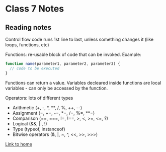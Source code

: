 # Class 7 Notes

## Reading notes

Control flow  code runs 1st line to last, unless something changes it (like loops, functions, etc)

Functions: re-usable block of code that can be invoked.  Example:

```javascript
function name(parameter1, parameter2, parameter3) {
  // code to be executed
}
```

Functions can return a value.
Variables decleared inside functions are local variables - can only be accessed by the function.

Operators: lots of different types

- Arithmetic (+, -, *, **, /, %, ++, --)
- Assignment (=, +=, -=, *=, /=, %=, **=)
- Comparison (==, ===, !=, !==, >, <, >=, <=, ?)
- Logical (&&, ||, !)
- Type (typeof, instanceof)
- Bitwise operators (&, |, ~, ^, <<, >>, >>>)

[Link to home](https://mikeshen7.github.io/reading-notes)

